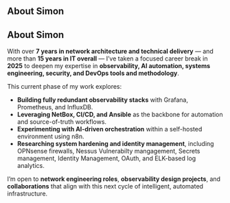 ## About Simon
## About Simon

With over **7 years in network architecture and technical delivery** — and more than **15 years in IT overall** — I’ve taken a focused career break in **2025** to deepen my expertise in **observability, AI automation, systems engineering, security, and DevOps tools and methodology**.

This current phase of my work explores:

- **Building fully redundant observability stacks** with Grafana, Prometheus, and InfluxDB.  
- **Leveraging NetBox, CI/CD, and Ansible** as the backbone for automation and source-of-truth workflows.  
- **Experimenting with AI-driven orchestration** within a self-hosted environment using n8n.  
- **Researching system hardening and identity management**, including OPNsense firewalls, Nessus Vulnerabilty mangagement, Secrets management, Identity Management, OAuth, and ELK-based log analytics.

I’m open to **network engineering roles**, **observability design projects**, and **collaborations** that align with this next cycle of intelligent, automated infrastructure.

